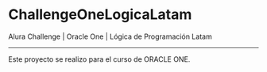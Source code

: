 # ChallengeOneLogicaLatam
Alura Challenge | Oracle One | Lógica de Programación Latam
____________________________________________________________
Este proyecto se realizo para el curso de ORACLE ONE.


